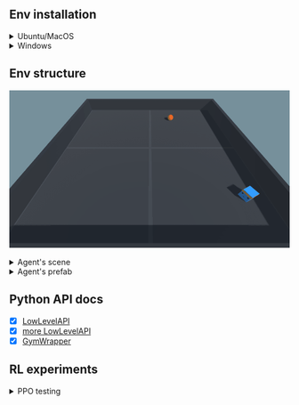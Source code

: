 ## Env installation
<details>
  <summary>Ubuntu/MacOS</summary>
  
  1. Dowland Unity Hub from [this link](https://unity3d.com/ru/get-unity/download)
  2. Dowland Unity Engine 2020.3.25f1 from [this link](https://unity3d.com/get-unity/download/archive) with UnityHub
  3. In terminal:
  ```
  git clone https://github.com/Laggg/rl-robotics
  cd rl-robotics/unity_env/v2
  python -m venv unity_venv
  source unity_venv/bin/activate
  pip install --upgrade pip
  pip install mlagents
  pip install matplotlib
  pip install jupyterlab
  ```
  4. start jupyter notebook in unity_venv and run first 2 blocks in file **rl-robotics/unity_env/v2/Notebooks/test.ipynb**
  5. In jupyter you can see agent's observations:
  
  ![runs](./Images/RoboDriverAgentPerspective.gif)
</details>

<details>
  <summary>Windows</summary>
    1. Clone the project using a version control system of your choice.
    2. Download and install the [Anaconda](https://www.anaconda.com/products/individual). It is important to select `Just Me` in `Install for:` step and add Anaconda to the path to allow you to use the included batch files.
    3. Open `Anaconda Navigator` once to finish up the installation. Just close it when it finishes loading.

    Automatic installation using batch file:

    4. Run `Install.bat`

    Manual installation (If Conda is not in Path and batch files throw errors):

    4. Open Anaconda Prompt, navigate to project root using `cd path_to_folder`
    5. Run `conda create -n RoboDriver python=3.7`
    6. Run `activate RoboDriver`
    5. Run `pip install mlagents`
    6. Run `pip install matplotlib`
    7. Run `pip install jupyterlab`
  
    Automatic running:
    1. Run `start_jupyter_lab.bat`

    Manual running (If Conda is not in Path and batch files throw errors):

    1. Open Anaconda Prompt, navigate to project root using `cd path/to/folder`
    2. Run `activate RoboDriver`
    3. Run `jupyter lab`
    4. Navigate to notebooks folder and run the notebook
</details>

## Env structure

![runs](./Images/RoboDriverTop.gif)

<details>
  <summary>Agent's scene</summary>

  ![runs](./Images/agent_environment.png)
</details>

<details>
  <summary>Agent's prefab</summary>

  To edit agent's settings open RoboDriverAgent prefab:
  
  ![runs](./Images/agent_settings.png)
</details>

## Python API docs

- [x] [LowLevelAPI](https://github.com/CubeMD/ml-agents/blob/master/docs/Python-API.md)
- [x] [more LowLevelAPI](https://github.com/CubeMD/ml-agents/blob/master/docs/Python-API-Documentation.md)
- [x] [GymWrapper](https://github.com/CubeMD/ml-agents/blob/master/gym-unity/README.md)

## RL experiments
<details>
  <summary>PPO testing</summary>
  
  Agent's observations:
  
  ![runs](./Images/RoboDriverAgentPerspective.gif)
  
  Training process of an agent which takes 2 decisions per second

  ![runs](./Images/RoboDriver.png)

  Training process of an agent which takes 25 decisions per second

  ![runs](./Images/agentDecisionPeriod2.png)
</details>
